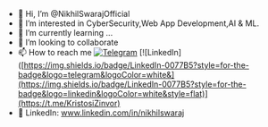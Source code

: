- 👋 Hi, I’m @NikhilSwarajOfficial
- 👀 I’m interested in CyberSecurity,Web App Development,AI & ML.
- 🌱 I’m currently learning ...
- 💞️ I’m looking to collaborate
- 📫 How to reach me  [![Telegram](https://img.shields.io/badge/Telegram-2CA5E0?style=for-the-badge&logo=telegram&logoColor=white&style=flat)](https://t.me/KristosiZinvor)&nbsp;[![LinkedIn]([https://img.shields.io/badge/LinkedIn-0077B5?style=for-the-badge&logo=telegram&logoColor=white&](https://img.shields.io/badge/LinkedIn-0077B5?style=for-the-badge&logo=linkedin&logoColor=white&style=flat)](https://t.me/KristosiZinvor)
- 📰 LinkedIn: www.linkedin.com/in/nikhilswaraj



<!---
NikhilSwarajOfficial/NikhilSwarajOfficial is a ✨ special ✨ repository because its `README.md` (this file) appears on your GitHub profile.
You can click the Preview link to take a look at your changes.
--->
